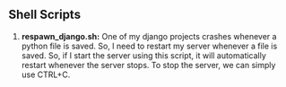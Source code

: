 Shell Scripts
-------------

1. **respawn_django.sh:** One of my django projects crashes whenever a python file is saved.
So, I need to restart my server whenever a file is saved. So, if I start the server using
 this script, it will automatically restart whenever the server stops. To stop the server,
  we can simply use CTRL+C.
